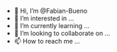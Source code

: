 - 👋 Hi, I’m @Fabian-Bueno
- 👀 I’m interested in ...
- 🌱 I’m currently learning ...
- 💞️ I’m looking to collaborate on ...
- 📫 How to reach me ...

<!---
Fabian-Bueno/Fabian-Bueno is a ✨ special ✨ repository because its `README.md` (this file) appears on your GitHub profile.
You can click the Preview link to take a look at your changes.
--->

